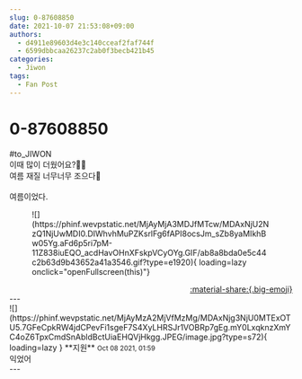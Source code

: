 ```yaml
---
slug: 0-87608850
date: 2021-10-07 21:53:08+09:00
authors:
  - d4911e89603d4e3c140cceaf2faf744f
  - 6599dbbcaa26237c2ab0f3becb421b45
categories:
  - Jiwon
tags:
  - Fan Post
---
```


# 0-87608850

<div class="post-container" markdown="1">
<div class="content-container md-sidebar__scrollwrap" markdown="1">

\#to_JIWON<br>이때 많이 더웠어요?🥵🥵<br>여름 재질 너무너무 조으다🥰<br><br>여름이었다.
<figure markdown="1">
![](https://phinf.wevpstatic.net/MjAyMjA3MDJfMTcw/MDAxNjU2NzQ1NjUwMDI0.DIWhvhMuPZKsrlFg6fAPI8ocsJm_sZb8yaMIkhBw05Yg.aFd6p5ri7pM-11Z838iuEQO_acdHavOHnXFskpVCyOYg.GIF/ab8a8bda0e5c44c2b63d9b43652a41a3546.gif?type=e1920){ loading=lazy onclick="openFullscreen(this)"}
</figure>


</div>
</div>

<div style="text-align: right;" markdown="1">
<a href="https://weverse.io/fromis9/fanpost/0-87608850" style="text-align: right;">:material-share:{.big-emoji}</a>
</div>
---

<div class="comments-container md-sidebar__scrollwrap" markdown="1">
<div class="comment" markdown="1">
<div class='id-container' markdown="1">
![](https://phinf.wevpstatic.net/MjAyMzA2MjVfMzMg/MDAxNjg3NjU0MTExOTU5.7GFeCpkRW4jdCPevFi1sgeF7S4XyLHRSJr1VOBRp7gEg.mY0LxqknzXmYC4oZ6TpxCmdSnAbldBctUiaEHQVjHkgg.JPEG/image.jpg?type=s72){ loading=lazy }
**<span class="artist">지원</span>** <small>Oct 08 2021, 01:59</small><br>
</div>
<div class='comment-body' markdown="1">
익었어
</div>
</div>
</div>
---
